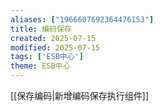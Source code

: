 ```yaml
---
aliases: ["1966607692364476153"]
title: 编码保存
created: 2025-07-15
modified: 2025-07-15
tags: ['ESB中心']
theme: ESB中心
---
```


[[保存编码|新增编码保存执行组件]]
